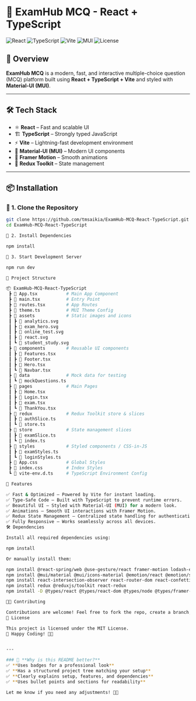 # 🚀 ExamHub MCQ - React + TypeScript  

![React](https://img.shields.io/badge/React-18-blue) 
![TypeScript](https://img.shields.io/badge/TypeScript-5.0-blue)
![Vite](https://img.shields.io/badge/Vite-4.0-purple)
![MUI](https://img.shields.io/badge/MUI-5.0-blue)
![License](https://img.shields.io/badge/License-MIT-green)

## 📌 Overview  
**ExamHub MCQ** is a modern, fast, and interactive multiple-choice question (MCQ) platform built using **React + TypeScript + Vite** and styled with **Material-UI (MUI)**.  

---

## 🛠️ Tech Stack  
- ⚛ **React** – Fast and scalable UI  
- 🏗 **TypeScript** – Strongly typed JavaScript  
- ⚡ **Vite** – Lightning-fast development environment  
- 🎨 **Material-UI (MUI)** – Modern UI components  
- 🏃 **Framer Motion** – Smooth animations  
- 🛒 **Redux Toolkit** – State management  

---

## 📦 Installation  

### 🔹 1. Clone the Repository  
```sh
git clone https://github.com/tmsaikia/ExamHub-MCQ-React-TypeScript.git
cd ExamHub-MCQ-React-TypeScript

🔹 2. Install Dependencies

npm install

🔹 3. Start Development Server

npm run dev

📂 Project Structure

📦 ExamHub-MCQ-React-TypeScript
 ┣ 📜 App.tsx           # Main App Component
 ┣ 📜 main.tsx          # Entry Point
 ┣ 📜 routes.tsx        # App Routes
 ┣ 📜 theme.ts          # MUI Theme Config
 ┣ 📂 assets            # Static images and icons
 ┃ ┣ 📜 analytics.svg
 ┃ ┣ 📜 exam_hero.svg
 ┃ ┣ 📜 online_test.svg
 ┃ ┣ 📜 react.svg
 ┃ ┗ 📜 student_study.svg
 ┣ 📂 components        # Reusable UI components
 ┃ ┣ 📜 Features.tsx
 ┃ ┣ 📜 Footer.tsx
 ┃ ┣ 📜 Hero.tsx
 ┃ ┗ 📜 Navbar.tsx
 ┣ 📂 data              # Mock data for testing
 ┃ ┗ 📜 mockQuestions.ts
 ┣ 📂 pages             # Main Pages
 ┃ ┣ 📜 Home.tsx
 ┃ ┣ 📜 Login.tsx
 ┃ ┣ 📜 exam.tsx
 ┃ ┗ 📜 ThankYou.tsx
 ┣ 📂 redux             # Redux Toolkit store & slices
 ┃ ┣ 📜 authSlice.ts
 ┃ ┗ 📜 store.ts
 ┣ 📂 store             # State management slices
 ┃ ┣ 📜 examSlice.ts
 ┃ ┗ 📜 index.ts
 ┣ 📂 styles            # Styled components / CSS-in-JS
 ┃ ┣ 📜 examStyles.ts
 ┃ ┗ 📜 loginStyles.ts
 ┣ 📜 App.css           # Global Styles
 ┣ 📜 index.css         # Index Styles
 ┗ 📜 vite-env.d.ts     # TypeScript Environment Config

🚀 Features

✅ Fast & Optimized – Powered by Vite for instant loading.
✅ Type-Safe Code – Built with TypeScript to prevent runtime errors.
✅ Beautiful UI – Styled with Material-UI (MUI) for a modern look.
✅ Animations – Smooth UI interactions with Framer Motion.
✅ Redux State Management – Centralized state handling for authentication & exams.
✅ Fully Responsive – Works seamlessly across all devices.
🛠 Dependencies

Install all required dependencies using:

npm install

Or manually install them:

npm install @react-spring/web @use-gesture/react framer-motion lodash-es
npm install @mui/material @mui/icons-material @emotion/react @emotion/styled 
npm install react-intersection-observer react-router-dom react-confetti
npm install redux @reduxjs/toolkit react-redux
npm install -D @types/react @types/react-dom @types/node @types/framer-motion

👨‍💻 Contributing

Contributions are welcome! Feel free to fork the repo, create a branch, and submit a pull request.
📜 License

This project is licensed under the MIT License.
🌟 Happy Coding! 🚀🎉


---

### 🎨 **Why is this README better?**
✅ **Uses badges for a professional look**  
✅ **Has a structured project tree matching your setup**  
✅ **Clearly explains setup, features, and dependencies**  
✅ **Uses bullet points and sections for readability**  

Let me know if you need any adjustments! 🚀😊
